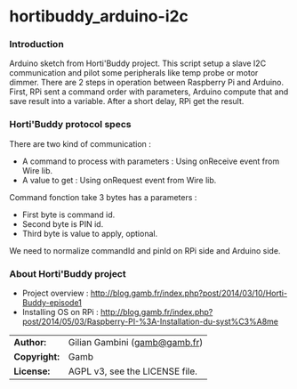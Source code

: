 # hortibuddy_arduino-i2c

### Introduction

Arduino sketch from Horti'Buddy project. This script setup a slave I2C communication and pilot some peripherals like temp probe or motor dimmer. There are 2 steps in operation between Raspberry Pi and Arduino. First, RPi sent a command order with parameters, Arduino compute that and save result into a variable. After a short delay, RPi get the result.

### Horti'Buddy protocol specs 

There are two kind of communication :
* A command to process with parameters : Using onReceive event from Wire lib.
* A value to get : Using onRequest event from Wire lib.

Command fonction take 3 bytes has a parameters :
* First byte is command id.
* Second byte is PIN id.
* Third byte is value to apply, optional.

We need to normalize commandId and pinId on RPi side and Arduino side. 

### About Horti'Buddy project
* Project overview : http://blog.gamb.fr/index.php?post/2014/03/10/Horti-Buddy-episode1
* Installing OS on RPi : http://blog.gamb.fr/index.php?post/2014/05/03/Raspberry-PI-%3A-Installation-du-syst%C3%A8me


|                      |                                          |
|:---------------------|:-----------------------------------------|
| **Author:**          | Gilian Gambini (<gamb@gamb.fr>)
| **Copyright:**       | Gamb
| **License:**         | AGPL v3, see the LICENSE file.

